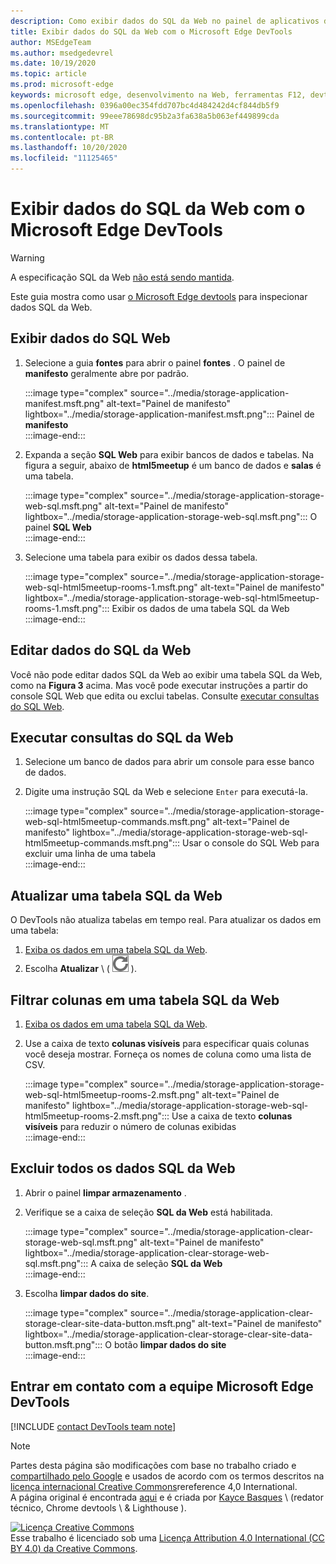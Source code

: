 ```yaml
---
description: Como exibir dados do SQL da Web no painel de aplicativos do Microsoft Edge DevTools.
title: Exibir dados do SQL da Web com o Microsoft Edge DevTools
author: MSEdgeTeam
ms.author: msedgedevrel
ms.date: 10/19/2020
ms.topic: article
ms.prod: microsoft-edge
keywords: microsoft edge, desenvolvimento na Web, ferramentas F12, devtools
ms.openlocfilehash: 0396a00ec354fdd707bc4d484242d4cf844db5f9
ms.sourcegitcommit: 99eee78698dc95b2a3fa638a5b063ef449899cda
ms.translationtype: MT
ms.contentlocale: pt-BR
ms.lasthandoff: 10/20/2020
ms.locfileid: "11125465"
---
```

<!-- Copyright Kayce Basques 

   Licensed under the Apache License, Version 2.0 (the "License");
   you may not use this file except in compliance with the License.
   You may obtain a copy of the License at

       https://www.apache.org/licenses/LICENSE-2.0

   Unless required by applicable law or agreed to in writing, software
   distributed under the License is distributed on an "AS IS" BASIS,
   WITHOUT WARRANTIES OR CONDITIONS OF ANY KIND, either express or implied.
   See the License for the specific language governing permissions and
   limitations under the License.  -->

# Exibir dados do SQL da Web com o Microsoft Edge DevTools  

> [!WARNING]
> A especificação SQL da Web [não está sendo mantida][W3CWebSQLStatus].  

Este guia mostra como usar [o Microsoft Edge devtools][MicrosoftEdgeDevTools] para inspecionar dados SQL da Web.  

## Exibir dados do SQL Web  

1.  Selecione a guia **fontes** para abrir o painel **fontes** .  O painel de **manifesto** geralmente abre por padrão.  
    
    :::image type="complex" source="../media/storage-application-manifest.msft.png" alt-text="Painel de manifesto" lightbox="../media/storage-application-manifest.msft.png":::
       Painel de **manifesto**  
    :::image-end:::  
    
1.  Expanda a seção **SQL Web** para exibir bancos de dados e tabelas.  Na figura a seguir, abaixo de **html5meetup** é um banco de dados e **salas** é uma tabela.  
    
    :::image type="complex" source="../media/storage-application-storage-web-sql.msft.png" alt-text="Painel de manifesto" lightbox="../media/storage-application-storage-web-sql.msft.png":::
       O painel **SQL Web**  
    :::image-end:::  
    
1.  Selecione uma tabela para exibir os dados dessa tabela.  
    
    :::image type="complex" source="../media/storage-application-storage-web-sql-html5meetup-rooms-1.msft.png" alt-text="Painel de manifesto" lightbox="../media/storage-application-storage-web-sql-html5meetup-rooms-1.msft.png":::
       Exibir os dados de uma tabela SQL da Web  
    :::image-end:::  
    
## Editar dados do SQL da Web  

Você não pode editar dados SQL da Web ao exibir uma tabela SQL da Web, como na **Figura 3** acima.  Mas você pode executar instruções a partir do console SQL Web que edita ou exclui tabelas.  Consulte [executar consultas do SQL Web](#run-web-sql-queries).  

## Executar consultas do SQL da Web  

1.  Selecione um banco de dados para abrir um console para esse banco de dados.  
1.  Digite uma instrução SQL da Web e selecione `Enter` para executá-la.  
    
    :::image type="complex" source="../media/storage-application-storage-web-sql-html5meetup-commands.msft.png" alt-text="Painel de manifesto" lightbox="../media/storage-application-storage-web-sql-html5meetup-commands.msft.png":::
       Usar o console do SQL Web para excluir uma linha de uma tabela  
    :::image-end:::  
    
## Atualizar uma tabela SQL da Web  

O DevTools não atualiza tabelas em tempo real.  Para atualizar os dados em uma tabela:  

1.  [Exiba os dados em uma tabela SQL da Web](#view-web-sql-data).  
1.  Escolha **Atualizar** \ ( ![ Atualizar ][ImageRefreshIcon] \).  
    
## Filtrar colunas em uma tabela SQL da Web  

1.  [Exiba os dados em uma tabela SQL da Web](#view-web-sql-data).  
1.  Use a caixa de texto **colunas visíveis** para especificar quais colunas você deseja mostrar.  Forneça os nomes de coluna como uma lista de CSV.  
    
    :::image type="complex" source="../media/storage-application-storage-web-sql-html5meetup-rooms-2.msft.png" alt-text="Painel de manifesto" lightbox="../media/storage-application-storage-web-sql-html5meetup-rooms-2.msft.png":::
       Use a caixa de texto **colunas visíveis** para reduzir o número de colunas exibidas  
    :::image-end:::  
    
## Excluir todos os dados SQL da Web  

1.  Abrir o painel **limpar armazenamento** .  
1.  Verifique se a caixa de seleção **SQL da Web** está habilitada.  
    
    :::image type="complex" source="../media/storage-application-clear-storage-web-sql.msft.png" alt-text="Painel de manifesto" lightbox="../media/storage-application-clear-storage-web-sql.msft.png":::
       A caixa de seleção **SQL da Web**  
    :::image-end:::  
    
1.  Escolha **limpar dados do site**.  
    
    :::image type="complex" source="../media/storage-application-clear-storage-clear-site-data-button.msft.png" alt-text="Painel de manifesto" lightbox="../media/storage-application-clear-storage-clear-site-data-button.msft.png":::
       O botão **limpar dados do site**  
    :::image-end:::  
    
## Entrar em contato com a equipe Microsoft Edge DevTools  

[!INCLUDE [contact DevTools team note](../includes/contact-devtools-team-note.md)]  

<!-- image links -->  

[ImageRefreshIcon]: ../media/refresh-icon.msft.png  

<!-- links -->  

[MicrosoftEdgeDevTools]: ../../devtools-guide-chromium.md "Ferramentas de desenvolvedor do Microsoft Edge (Chromium) | Documentos da Microsoft"  

[W3CWebSQLStatus]: https://w3.org/TR/webdatabase/#status-of-this-document "Banco de dados SQL Web | W3C"  

> [!NOTE]
> Partes desta página são modificações com base no trabalho criado e [compartilhado pelo Google][GoogleSitePolicies] e usados de acordo com os termos descritos na [licença internacional Creative Commons][CCA4IL]rereference 4,0 International.  
> A página original é encontrada [aqui](https://developers.google.com/web/tools/chrome-devtools/storage/websql) e é criada por [Kayce Basques][KayceBasques] \ (redator técnico, Chrome devtools \ & Lighthouse \).  

[![Licença Creative Commons][CCby4Image]][CCA4IL]  
Esse trabalho é licenciado sob uma [Licença Attribution 4.0 International (CC BY 4.0) da Creative Commons][CCA4IL].  

[CCA4IL]: https://creativecommons.org/licenses/by/4.0  
[CCby4Image]: https://i.creativecommons.org/l/by/4.0/88x31.png  
[GoogleSitePolicies]: https://developers.google.com/terms/site-policies  
[KayceBasques]: https://developers.google.com/web/resources/contributors/kaycebasques  
